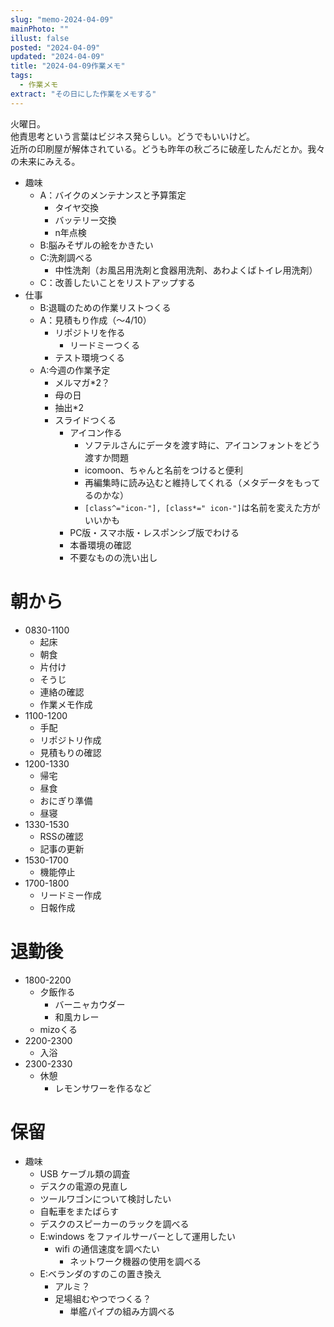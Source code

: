 ```yaml
---
slug: "memo-2024-04-09"
mainPhoto: ""
illust: false
posted: "2024-04-09"
updated: "2024-04-09"
title: "2024-04-09作業メモ"
tags:
  - 作業メモ
extract: "その日にした作業をメモする"
---
```


火曜日。  
他責思考という言葉はビジネス発らしい。どうでもいいけど。  
近所の印刷屋が解体されている。どうも昨年の秋ごろに破産したんだとか。我々の未来にみえる。

- 趣味
  - A：バイクのメンテナンスと予算策定
    - タイヤ交換
    - バッテリー交換
    - n年点検
  - B:脳みそザルの絵をかきたい
  - C:洗剤調べる
    - 中性洗剤（お風呂用洗剤と食器用洗剤、あわよくばトイレ用洗剤）
  - C：改善したいことをリストアップする
- 仕事
  - B:退職のための作業リストつくる
  - A：見積もり作成（〜4/10）
    - リポジトリを作る
      - リードミーつくる
    - テスト環境つくる    
  - A:今週の作業予定
    - メルマガ*2？
    - 母の日
    - 抽出*2
    - スライドつくる
      - アイコン作る
        - ソフテルさんにデータを渡す時に、アイコンフォントをどう渡すか問題
        - icomoon、ちゃんと名前をつけると便利
        - 再編集時に読み込むと維持してくれる（メタデータをもってるのかな）
        - `[class^="icon-"], [class*=" icon-"]`は名前を変えた方がいいかも
      - PC版・スマホ版・レスポンシブ版でわける
      - 本番環境の確認
      - 不要なものの洗い出し

# 朝から

- 0830-1100
  - 起床
  - 朝食
  - 片付け
  - そうじ
  - 連絡の確認
  - 作業メモ作成
- 1100-1200
  - 手配
  - リポジトリ作成
  - 見積もりの確認
- 1200-1330
  - 帰宅
  - 昼食
  - おにぎり準備
  - 昼寝
- 1330-1530
  - RSSの確認
  - 記事の更新
- 1530-1700
  - 機能停止
- 1700-1800
  - リードミー作成
  - 日報作成  

# 退勤後

- 1800-2200
  - 夕飯作る
    - バーニャカウダー
    - 和風カレー
  - mizoくる
- 2200-2300
  - 入浴
- 2300-2330
  - 休憩
    - レモンサワーを作るなど

# 保留

- 趣味
  - USB ケーブル類の調査
  - デスクの電源の見直し
  - ツールワゴンについて検討したい
  - 自転車をまたばらす
  - デスクのスピーカーのラックを調べる
  - E:windows をファイルサーバーとして運用したい
    - wifi の通信速度を調べたい
      - ネットワーク機器の使用を調べる
  - E:ベランダのすのこの置き換え
    - アルミ？
    - 足場組むやつでつくる？
      - 単艦パイプの組み方調べる
